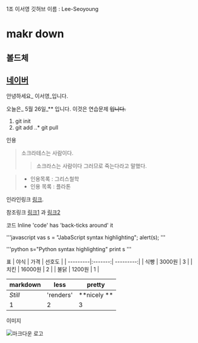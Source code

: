 1조
이서영
깃허브 이름 :  Lee-Seoyoung
# makr down

## **볼드체**
## [네이버](http://naver.com)

안녕하세요_ 이서영_입니다.

오늘은_ 5월 26일_** 입니다.
이것은 연습문제 ~~입니다.~~

1. git init
2. git add
..* git pull

인용
> 소크라테스는 사람이다.
>> 소크라스는 사람이다 그러므로 죽는다라고 말했다.

> * 인용목록 : 그리스철학
> * 인용 목록 : 플라톤

인라인링크
[링크](http://naver.com "네이버").

참조링크 
[링크1][1] 과 [링크2][2]

[1]: http://naver.com/ "네이버"
[2]: http://google.com/ "구글"

코드
Inline 'code' has 'back-ticks around' it

'''javascript
vas s = "JabaScript syntax highlighting";
alert(s);
'''

'''python
s="Python syntax highlighting"
print s
'''

표
| 야식     | 가격    | 선호도    |
| ---------|:-------:| ---------:|
| 식빵     | 3000원  |  3        |
| 치킨     | 16000원 |  2        |
| 불닭     | 1200원  |  1        |


markdown|less|pretty
--- | --- | ---
*Still* | 'renders' | **nicely **
1|2|3

이미지

<p><img src="https://raw.github.com/dcurtis/markdown-mark/master/png/208x128.png" alt="마크다운 로고"></p>

